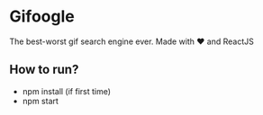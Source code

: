 # Gifoogle
The best-worst gif search engine ever.
Made with ❤️ and ReactJS

## How to run?
- npm install (if first time)
- npm start
